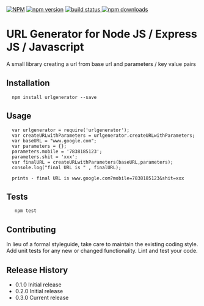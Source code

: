 [![NPM](https://nodei.co/npm/urlgenerator.png?downloads=true&downloadRank=true&stars=true)](https://www.npmjs.com/package/urlgenerator)
[![npm version](https://badge.fury.io/js/urlgenerator.svg)](https://www.npmjs.com/package/urlgenerator)
<a href="https://travis-ci.org/badges/shields">
    <img src="https://img.shields.io/travis/badges/shields.svg"
         alt="build status">
</a>
[![npm downloads](https://img.shields.io/npm/dm/urlgenerator.svg?style=flat)](https://www.npmjs.com/package/urlgenerator)


URL Generator for Node JS / Express JS / Javascript
=======================================

A small library creating a url from base url and parameters / key value pairs

## Installation

```shell
  npm install urlgenerator --save
```
  
## Usage

```
  var urlgenerator = require('urlgenerator');
  var createURLwithParameters = urlgenerator.createURLwithParameters;
  var baseURL = "www.google.com";
  var parameters = {};
  parameters.mobile = '7838185123';
  parameters.shit = 'xxx';
  var finalURL = createURLwithParameters(baseURL,parameters);
  console.log("final URL is " , finalURL);
 
  prints - final URL is www.google.com?mobile=7838185123&shit=xxx
```

## Tests

```shell
   npm test
```

## Contributing

In lieu of a formal styleguide, take care to maintain the existing coding style.
Add unit tests for any new or changed functionality. Lint and test your code.

## Release History

* 0.1.0 Initial release
* 0.2.0 Initial release
* 0.3.0 Current release
